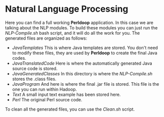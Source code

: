 # Natural Language Processing #

Here you can find a full working **Perldoop** application. In this case we are talking about the NLP modules.
To build these modules you can just run the _NLP-Compile.sh_ bash script, and it will do all the work for you. The generated files are organized as follows:

* _JavaTemplates_ This is where Java templates are stored. You don't need to modify these files, they are used by **Perldoop** to create the final Java codes.
* _JavaTranslatedCode_ Here is where the automatically generated Java source code is stored.
* _JavaGeneratedClasses_ In this directory is where the _NLP-Compile.sh_ stores the .class files.
* _JavaProgram_ And here is where the final .jar file is stored. This file is the one you can run within Hadoop.
* _Text_ A small input text example has been stored here.
* _Perl_ The original Perl source code.

To clean all the generated files, you can use the _Clean.sh_ script.
